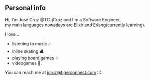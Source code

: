 ## Personal info
Hi, I’m José Cruz @TC-jCruz and I'm a Software Engineer,  
my main languages nowadays are Elixir and Erlang(currently learning).

I love...
* listening to music 🎶
* inline skating ⛸
* playing board games ♘
* videogames 👾.

You can reach me at jcruz@tigerconnect.com :D

<!---
TC-jCruz/TC-jCruz is a ✨ special ✨ repository because its `README.md` (this file) appears on your GitHub profile.
You can click the Preview link to take a look at your changes.
--->
